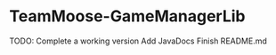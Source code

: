 TeamMoose-GameManagerLib
========================

TODO: Complete a working version
      Add JavaDocs
      Finish README.md
